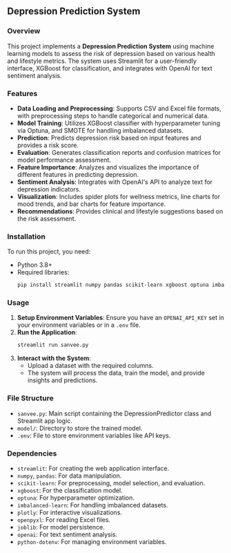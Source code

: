 ## Depression Prediction System

### Overview

This project implements a **Depression Prediction System** using machine learning models to assess the risk of depression based on various health and lifestyle metrics. The system uses Streamlit for a user-friendly interface, XGBoost for classification, and integrates with OpenAI for text sentiment analysis.

### Features

- **Data Loading and Preprocessing**: Supports CSV and Excel file formats, with preprocessing steps to handle categorical and numerical data.
- **Model Training**: Utilizes XGBoost classifier with hyperparameter tuning via Optuna, and SMOTE for handling imbalanced datasets.
- **Prediction**: Predicts depression risk based on input features and provides a risk score.
- **Evaluation**: Generates classification reports and confusion matrices for model performance assessment.
- **Feature Importance**: Analyzes and visualizes the importance of different features in predicting depression.
- **Sentiment Analysis**: Integrates with OpenAI's API to analyze text for depression indicators.
- **Visualization**: Includes spider plots for wellness metrics, line charts for mood trends, and bar charts for feature importance.
- **Recommendations**: Provides clinical and lifestyle suggestions based on the risk assessment.

### Installation

To run this project, you need:

- Python 3.8+
- Required libraries:
  ```bash
  pip install streamlit numpy pandas scikit-learn xgboost optuna imbalanced-learn plotly openpyxl joblib openai python-dotenv
  ```

### Usage

1. **Setup Environment Variables**: Ensure you have an `OPENAI_API_KEY` set in your environment variables or in a `.env` file.
2. **Run the Application**: 
   ```bash
   streamlit run sanvee.py
   ```
3. **Interact with the System**: 
   - Upload a dataset with the required columns.
   - The system will process the data, train the model, and provide insights and predictions.

### File Structure

- `sanvee.py`: Main script containing the DepressionPredictor class and Streamlit app logic.
- `model/`: Directory to store the trained model.
- `.env`: File to store environment variables like API keys.

### Dependencies

- `streamlit`: For creating the web application interface.
- `numpy`, `pandas`: For data manipulation.
- `scikit-learn`: For preprocessing, model selection, and evaluation.
- `xgboost`: For the classification model.
- `optuna`: For hyperparameter optimization.
- `imbalanced-learn`: For handling imbalanced datasets.
- `plotly`: For interactive visualizations.
- `openpyxl`: For reading Excel files.
- `joblib`: For model persistence.
- `openai`: For text sentiment analysis.
- `python-dotenv`: For managing environment variables.
 

 
